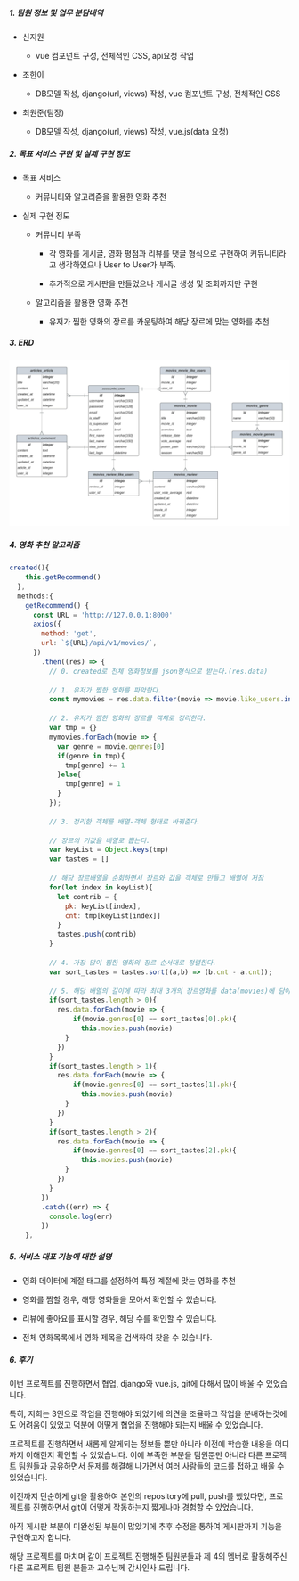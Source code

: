 ##### 1. 팀원 정보 및 업무 분담내역

- 신지원
  
  - vue 컴포넌트 구성, 전체적인 CSS, api요청 작업

- 조한이
  
  - DB모델 작성, django(url, views) 작성, vue 컴포넌트 구성, 전체적인 CSS

- 최원준(팀장)
  
  - DB모델 작성, django(url, views) 작성, vue.js(data 요청)



##### 2. 목표 서비스 구현 및 실제 구현 정도

- 목표 서비스
  
  - 커뮤니티와 알고리즘을 활용한 영화 추천

- 실제 구현 정도
  
  - 커뮤니티 부족
    
    - 각 영화를 게시글, 영화 평점과 리뷰를 댓글 형식으로 구현하여 커뮤니티라고 생각하였으나 User to User가 부족.
    
    - 추가적으로 게시판을 만들었으나 게시글 생성 및 조회까지만 구현
  
  - 알고리즘을 활용한 영화 추천
    
    - 유저가 찜한 영화의 장르를 카운팅하여 해당 장르에 맞는 영화를 추천



##### 3. ERD

![Database ER diagram (crow's foot) (1).jpeg](README_assets/95fe8aea18f3f058aa2bf35805e08b469060fa9c.jpeg)



##### 4. 영화 추천 알고리즘

```js
created(){
    this.getRecommend()
  },
  methods:{
    getRecommend() {
      const URL = 'http://127.0.0.1:8000'
      axios({
        method: 'get',
        url: `${URL}/api/v1/movies/`,
      })
        .then((res) => {
          // 0. created로 전체 영화정보를 json형식으로 받는다.(res.data)

          // 1. 유저가 찜한 영화를 파악한다.
          const mymovies = res.data.filter(movie => movie.like_users.includes(this.$store.state.user_pk));

          // 2. 유저가 찜한 영화의 장르를 객체로 정리한다.
          var tmp = {}
          mymovies.forEach(movie => {
            var genre = movie.genres[0]
            if(genre in tmp){
              tmp[genre] += 1
            }else{
              tmp[genre] = 1
            }
          });

          // 3. 정리한 객체를 배열-객체 형태로 바꿔준다.

          // 장르의 키값을 배열로 뽑는다.
          var keyList = Object.keys(tmp)
          var tastes = []

          // 해당 장르배열을 순회하면서 장르와 값을 객체로 만들고 배열에 저장
          for(let index in keyList){
            let contrib = {
              pk: keyList[index],
              cnt: tmp[keyList[index]]
            }
            tastes.push(contrib)
          }

          // 4. 가장 많이 찜한 영화의 장르 순서대로 정렬한다.
          var sort_tastes = tastes.sort((a,b) => (b.cnt - a.cnt));

          // 5. 해당 배열의 길이에 따라 최대 3개의 장르영화를 data(movies)에 담아 추천한다.
          if(sort_tastes.length > 0){
            res.data.forEach(movie => {
                if(movie.genres[0] == sort_tastes[0].pk){
                  this.movies.push(movie)
              }
            })
          }
          if(sort_tastes.length > 1){
            res.data.forEach(movie => {
                if(movie.genres[0] == sort_tastes[1].pk){
                  this.movies.push(movie)
              }
            })
          }
          if(sort_tastes.length > 2){
            res.data.forEach(movie => {
                if(movie.genres[0] == sort_tastes[2].pk){
                  this.movies.push(movie)
              }
            })
          }
        })
        .catch((err) => {
          console.log(err)
        })
    },
```



##### 5. 서비스 대표 기능에 대한 설명

- 영화 데이터에 계절 태그를 설정하여 특정 계절에 맞는 영화를 추천

- 영화를 찜할 경우, 해당 영화들을 모아서 확인할 수 있습니다.

- 리뷰에 좋아요를 표시할 경우, 해당 수를 확인할 수 있습니다.

- 전체 영화목록에서 영화 제목을 검색하여 찾을 수 있습니다.



##### 6. 후기

이번 프로젝트를 진행하면서 협업, django와 vue.js, git에 대해서 많이 배울 수 있었습니다.

특히, 저희는 3인으로 작업을 진행해야 되었기에 의견을 조율하고 작업을 분배하는것에도 어려움이 있었고 덕분에 어떻게 협업을 진행해야 되는지 배울 수 있었습니다.

프로젝트를 진행하면서 새롭게 알게되는 정보들 뿐만 아니라 이전에 학습한 내용을 어디까지 이해한지 확인할 수 있었습니다. 이에 부족한 부분을 팀원뿐만 아니라 다른 프로젝트 팀원들과 공유하면서 문제를 해결해 나가면서 여러 사람들의 코드를 접하고 배울 수 있었습니다.

이전까지 단순하게 git을 활용하여 본인의 repository에 pull, push를 했었다면, 프로젝트를 진행하면서 git이 어떻게 작동하는지 짧게나마 경험할 수 있었습니다.

아직 게시판 부분이 미완성된 부분이 많았기에 추후 수정을 통하여 게시판까지 기능을 구현하고자 합니다.



해당 프로젝트를 마치며 같이 프로젝트 진행해준 팀원분들과 제 4의 멤버로 활동해주신 다른 프로젝트 팀원 분들과 교수님께 감사인사 드립니다.
